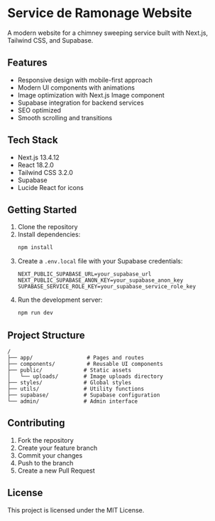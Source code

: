 # Service de Ramonage Website

A modern website for a chimney sweeping service built with Next.js, Tailwind CSS, and Supabase.

## Features

- Responsive design with mobile-first approach
- Modern UI components with animations
- Image optimization with Next.js Image component
- Supabase integration for backend services
- SEO optimized
- Smooth scrolling and transitions

## Tech Stack

- Next.js 13.4.12
- React 18.2.0
- Tailwind CSS 3.2.0
- Supabase
- Lucide React for icons

## Getting Started

1. Clone the repository
2. Install dependencies:
   ```bash
   npm install
   ```
3. Create a `.env.local` file with your Supabase credentials:
   ```
   NEXT_PUBLIC_SUPABASE_URL=your_supabase_url
   NEXT_PUBLIC_SUPABASE_ANON_KEY=your_supabase_anon_key
   SUPABASE_SERVICE_ROLE_KEY=your_supabase_service_role_key
   ```
4. Run the development server:
   ```bash
   npm run dev
   ```

## Project Structure

```
/
├── app/                 # Pages and routes
├── components/          # Reusable UI components
├── public/             # Static assets
│   └── uploads/        # Image uploads directory
├── styles/             # Global styles
├── utils/              # Utility functions
├── supabase/           # Supabase configuration
└── admin/              # Admin interface
```

## Contributing

1. Fork the repository
2. Create your feature branch
3. Commit your changes
4. Push to the branch
5. Create a new Pull Request

## License

This project is licensed under the MIT License. 